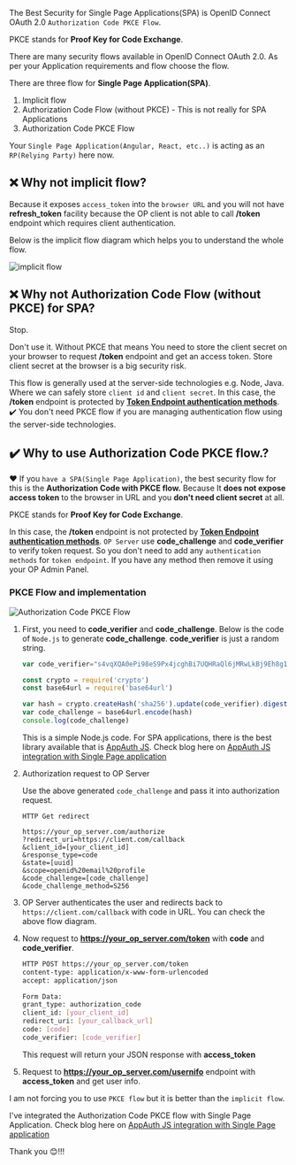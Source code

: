 The Best Security for Single Page Applications(SPA) is OpenID Connect OAuth 2.0 `Authorization Code PKCE Flow`.

PKCE stands for **Proof Key for Code Exchange**.

There are many security flows available in OpenID Connect OAuth 2.0. As per your Application requirements and flow choose the flow.

There are three flow for **Single Page Application(SPA)**.

1. Implicit flow
2. Authorization Code Flow (without PKCE) - This is not really for SPA Applications
3. Authorization Code PKCE Flow

Your `Single Page Application(Angular, React, etc..)` is acting as an `RP(Relying Party)` here now.

## :x: Why not **implicit flow**?
Because it exposes `access_token` into the `browser URL` and you will not have **refresh_token** facility because the OP client is not able to call **/token** endpoint which requires client authentication.

Below is the implicit flow diagram which helps you to understand the whole flow.

![implicit flow](https://user-images.githubusercontent.com/39133739/93784833-0da6bf80-fc4b-11ea-912f-93ad9e74b164.png)

## :x: Why not **Authorization Code Flow (without PKCE)** for SPA?

Stop.

Don't use it. Without PKCE that means You need to store the client secret on your browser to request **/token** endpoint and get an access token. Store client secret at the browser is a big security risk.

This flow is generally used at the server-side technologies e.g. Node, Java. Where we can safely store `client id` and `client secret`. In this case, the **/token** endpoint is protected by [**Token Endpoint authentication methods**](http://webconcepts.info/concepts/oauth-token-endpoint-auth-method/). :heavy_check_mark: You don't need PKCE flow if you are managing authentication flow using the server-side technologies.

## :heavy_check_mark: Why to use **Authorization Code PKCE flow.**?

:heart: If you `have a SPA(Single Page Application)`, the best security flow for this is the **Authorization Code with PKCE flow.** Because It **does not expose access token** to the browser in URL and you **don't need client secret** at all.

PKCE stands for **Proof Key for Code Exchange**.

In this case, the **/token** endpoint is not protected by [**Token Endpoint authentication methods**](http://webconcepts.info/concepts/oauth-token-endpoint-auth-method/). `OP Server` use **code_challenge** and **code_verifier** to verify token request. So you don't need to add any  `authentication methods` for `token endpoint`. If you have any method then remove it using your OP Admin Panel.

### PKCE Flow and implementation

![Authorization Code PKCE Flow](https://user-images.githubusercontent.com/39133739/93978111-202f0f00-fd99-11ea-9bfd-ed8c5df7b44d.png)

1. First, you need to **code_verifier** and **code_challenge**. Below is the code of `Node.js` to generate **code_challenge**. **code_verifier** is just a random string.

    ```javascript
    var code_verifier="s4vqXQA0ePi98eS9Px4jcghBi7UQHRaQl6jMRwLkBj9Eh8g1yxnesereK4jUHdAT0HkLEWBPLZ8z35HX1Ditxf"

    const crypto = require('crypto')
    const base64url = require('base64url')

    var hash = crypto.createHash('sha256').update(code_verifier).digest();
    var code_challenge = base64url.encode(hash)
    console.log(code_challenge)
    ```

    This is a simple Node.js code. For SPA applications, there is the best library available that is [AppAuth JS](https://github.com/openid/AppAuth-JS). Check blog here on [AppAuth JS integration with Single Page application](https://github.com/GluuFederation/tutorials/blob/master/oidc-sso-tutorials/tutorials/SPA-SSO-with-Gluu-CE-using-AppAuth-JS.md)

2. Authorization request to OP Server

    Use the above generated `code_challenge` and pass it into authorization request.

    ```
    HTTP Get redirect

    https://your_op_server.com/authorize
    ?redirect_uri=https://client.com/callback
    &client_id=[your_client_id]
    &response_type=code
    &state=[uuid]
    &scope=openid%20email%20profile
    &code_challenge=[code_challenge]
    &code_challenge_method=S256
    ```

3. OP Server authenticates the user and redirects back to `https://client.com/callback` with code in URL. You can check the above flow diagram.

4. Now request to **https://your_op_server.com/token** with **code** and **code_verifier**.

    ```sh
    HTTP POST https://your_op_server.com/token
    content-type: application/x-www-form-urlencoded
    accept: application/json

    Form Data:
    grant_type: authorization_code
    client_id: [your_client_id]
    redirect_uri: [your_callback_url]
    code: [code]
    code_verifier: [code_verifier]
    ```

    This request will return your JSON response with **access_token** 

5. Request to **https://your_op_server.com/usernifo** endpoint with **access_token** and get user info. 

I am not forcing you to use `PKCE flow` but it is better than the `implicit flow`.

I've integrated the Authorization Code PKCE flow with Single Page Application. Check blog here on [AppAuth JS integration with Single Page application](https://github.com/GluuFederation/tutorials/blob/master/oidc-sso-tutorials/tutorials/SPA-SSO-with-Gluu-CE-using-AppAuth-JS.md)

Thank you :blush:!!!

